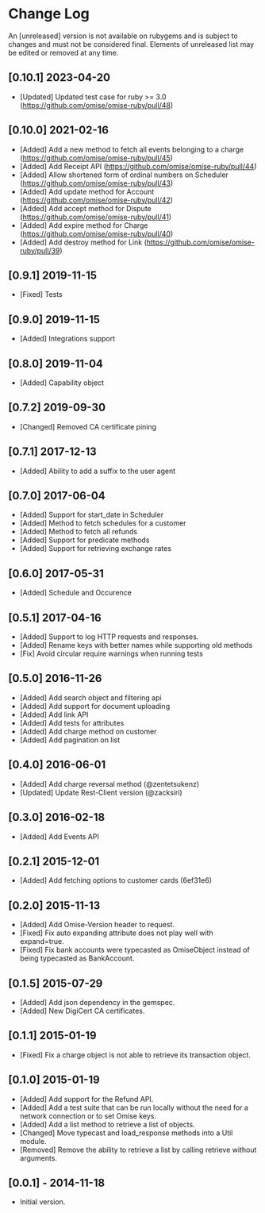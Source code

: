 # Change Log

An [unreleased] version is not available on rubygems and is subject to changes and must not be considered final. Elements of unreleased list may be edited or removed at any time.

## [0.10.1] 2023-04-20

- [Updated] Updated test case for ruby >= 3.0 (https://github.com/omise/omise-ruby/pull/48)

## [0.10.0] 2021-02-16

- [Added] Add a new method to fetch all events belonging to a charge (https://github.com/omise/omise-ruby/pull/45)
- [Added] Add Receipt API (https://github.com/omise/omise-ruby/pull/44)
- [Added] Allow shortened form of ordinal numbers on Scheduler (https://github.com/omise/omise-ruby/pull/43)
- [Added] Add update method for Account (https://github.com/omise/omise-ruby/pull/42)
- [Added] Add accept method for Dispute (https://github.com/omise/omise-ruby/pull/41)
- [Added] Add expire method for Charge (https://github.com/omise/omise-ruby/pull/40)
- [Added] Add destroy method for Link (https://github.com/omise/omise-ruby/pull/39)

## [0.9.1] 2019-11-15

- [Fixed] Tests

## [0.9.0] 2019-11-15

- [Added] Integrations support

## [0.8.0] 2019-11-04

- [Added] Capability object

## [0.7.2] 2019-09-30

- [Changed] Removed CA certificate pining

## [0.7.1] 2017-12-13

- [Added] Ability to add a suffix to the user agent

## [0.7.0] 2017-06-04

- [Added] Support for start_date in Scheduler
- [Added] Method to fetch schedules for a customer
- [Added] Method to fetch all refunds
- [Added] Support for predicate methods
- [Added] Support for retrieving exchange rates

## [0.6.0]  2017-05-31

- [Added] Schedule and Occurence

## [0.5.1] 2017-04-16

- [Added] Support to log HTTP requests and responses.
- [Added] Rename keys with better names while supporting old methods
- [Fix] Avoid circular require warnings when running tests

## [0.5.0] 2016-11-26

- [Added] Add search object and filtering api
- [Added] Add support for document uploading
- [Added] Add link API
- [Added] Add tests for attributes
- [Added] Add charge method on customer
- [Added] Add pagination on list

## [0.4.0] 2016-06-01

- [Added] Add charge reversal method (@zentetsukenz)
- [Updated] Update Rest-Client version (@zacksiri)

## [0.3.0] 2016-02-18

- [Added] Add Events API

## [0.2.1] 2015-12-01

- [Added] Add fetching options to customer cards (6ef31e6)

## [0.2.0] 2015-11-13

- [Added] Add Omise-Version header to request.
- [Fixed] Fix auto expanding attribute does not play well with expand=true.
- [Fixed] Fix bank accounts were typecasted as OmiseObject instead of being
          typecasted as BankAccount.

## [0.1.5] 2015-07-29

- [Added] Add json dependency in the gemspec.
- [Added] New DigiCert CA certificates.

## [0.1.1] 2015-01-19

- [Fixed] Fix a charge object is not able to retrieve its transaction object.

## [0.1.0] 2015-01-19

- [Added] Add support for the Refund API.
- [Added] Add a test suite that can be run locally without the need for a
          network connection or to set Omise keys.
- [Added] Add a list method to retrieve a list of objects.
- [Changed] Move typecast and load_response methods into a Util module.
- [Removed] Remove the ability to retrieve a list by calling retrieve without
            arguments.

## [0.0.1] - 2014-11-18

- Initial version.
